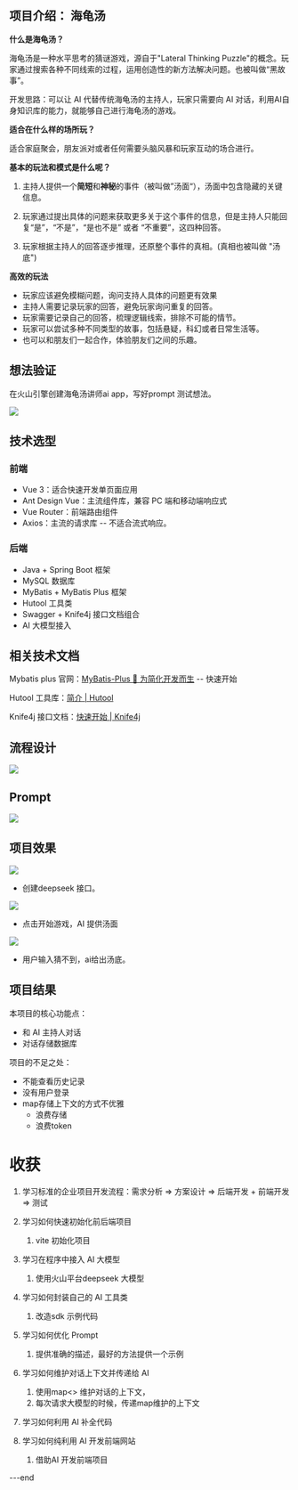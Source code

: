 ## 项目介绍： 海龟汤

**什么是海龟汤？**

海龟汤是一种水平思考的猜谜游戏，源自于"Lateral Thinking Puzzle"的概念。玩家通过搜索各种不同线索的过程，运用创造性的新方法解决问题。也被叫做“黑故事”。



开发思路：可以让 AI 代替传统海龟汤的主持人，玩家只需要向 AI 对话，利用AI自身知识库的能力，就能够自己进行海龟汤的游戏。



**适合在什么样的场所玩？**

适合家庭聚会，朋友派对或者任何需要头脑风暴和玩家互动的场合进行。



**基本的玩法和模式是什么呢？**

1. 主持人提供一个**简短**和**神秘**的事件（被叫做”汤面“），汤面中包含隐藏的关键信息。

2. 玩家通过提出具体的问题来获取更多关于这个事件的信息，但是主持人只能回复“是”，“不是”，“是也不是” 或者 “不重要”，这四种回答。
3. 玩家根据主持人的回答逐步推理，还原整个事件的真相。(真相也被叫做 "汤底")



**高效的玩法**

- 玩家应该避免模糊问题，询问支持人具体的问题更有效果
- 主持人需要记录玩家的回答，避免玩家询问重复的回答。
- 玩家需要记录自己的回答，梳理逻辑线索，排除不可能的情节。
- 玩家可以尝试多种不同类型的故事，包括悬疑，科幻或者日常生活等。
- 也可以和朋友们一起合作，体验朋友们之间的乐趣。



## 想法验证

在火山引擎创建海龟汤讲师ai app，写好prompt 测试想法。

![](./assets/ai-application.png)







## 技术选型

### 前端

- Vue 3：适合快速开发单页面应用
- Ant Design Vue：主流组件库，兼容 PC 端和移动端响应式
- Vue Router：前端路由组件
- Axios：主流的请求库 -- 不适合流式响应。

### 后端

- Java + Spring Boot 框架
- MySQL 数据库
- MyBatis  + MyBatis Plus 框架
- Hutool 工具类
- Swagger + Knife4j 接口文档组合
- AI 大模型接入



## 相关技术文档

Mybatis plus 官网：[MyBatis-Plus 🚀 为简化开发而生](https://baomidou.com/)  -- 快速开始

Hutool 工具库：[简介 | Hutool](https://doc.hutool.cn/pages/index/)

Knife4j 接口文档：[快速开始 | Knife4j](https://doc.xiaominfo.com/docs/quick-start)





## 流程设计

![](./assets/flow-chart.png.)

## Prompt

![](./assets/prompt.png)



## 项目效果

![](./assets/huoshan-api.png)

- 创建deepseek 接口。

![](./assets/game-begin.png)

- 点击开始游戏，AI 提供汤面



![](./assets/game-end.png)

- 用户输入猜不到，ai给出汤底。



## 项目结果

本项目的核心功能点：

- 和 AI 主持人对话
- 对话存储数据库



项目的不足之处：

- 不能查看历史记录
- 没有用户登录
- map存储上下文的方式不优雅
  - 浪费存储
  - 浪费token



# 收获

1. 学习标准的企业项目开发流程：需求分析 => 方案设计 => 后端开发 + 前端开发 => 测试
2. 学习如何快速初始化前后端项目
   1. vite 初始化项目

3. 学习在程序中接入 AI 大模型
   1. 使用火山平台deepseek 大模型

4. 学习如何封装自己的 AI 工具类
   1. 改造sdk 示例代码

5. 学习如何优化 Prompt
   1. 提供准确的描述，最好的方法提供一个示例

6. 学习如何维护对话上下文并传递给 AI
   1. 使用map<> 维护对话的上下文，
   2. 每次请求大模型的时候，传递map维护的上下文

7. 学习如何利用 AI 补全代码
8. 学习如何纯利用 AI 开发前端网站
   1. 借助AI 开发前端项目



---end

